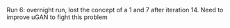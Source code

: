 Run 6: overnight run, lost the concept of a 1 and 7 after iteration 14. 
Need to improve uGAN to fight this problem